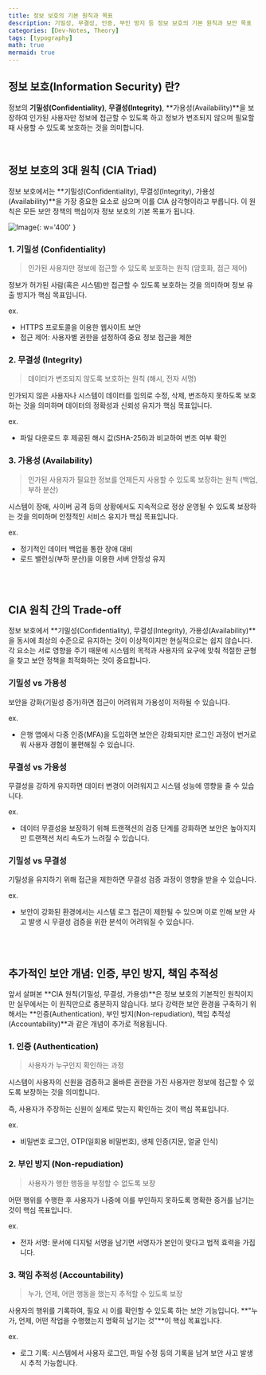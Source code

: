 ```yaml
---
title: 정보 보호의 기본 원칙과 목표
description: 기밀성, 무결성, 인증, 부인 방지 등 정보 보호의 기본 원칙과 보안 목표
categories: [Dev-Notes, Theory]
tags: [typography]
math: true
mermaid: true
---
```


## 정보 보호(Information Security) 란?
정보의 **기밀성(Confidentiality)**, **무결성(Integrity)**, **가용성(Availability)**을 보장하여 인가된 사용자만 정보에 접근할 수 있도록 하고 정보가 변조되지 않으며 필요할 때 사용할 수 있도록 보호하는 것을 의미합니다.

<br/>

## 정보 보호의 3대 원칙 (CIA Triad)
정보 보호에서는 **기밀성(Confidentiality), 무결성(Integrity), 가용성(Availability)**을 가장 중요한 요소로 삼으며 이를 CIA 삼각형이라고 부릅니다.
이 원칙은 모든 보안 정책의 핵심이자 정보 보호의 기본 목표가 됩니다.

![Image](https://github.com/user-attachments/assets/782661b5-2142-43a4-8cb3-22cc9ecb7d69?raw=true){: w='400' }

### 1. 기밀성 (Confidentiality)
> 인가된 사용자만 정보에 접근할 수 있도록 보호하는 원칙 (암호화, 접근 제어)

정보가 허가된 사람(혹은 시스템)만 접근할 수 있도록 보호하는 것을 의미하며 정보 유출 방지가 핵심 목표입니다.


ex.
- HTTPS 프로토콜을 이용한 웹사이트 보안
- 접근 제어: 사용자별 권한을 설정하여 중요 정보 접근을 제한


### 2. 무결성 (Integrity)
> 데이터가 변조되지 않도록 보호하는 원칙 (해시, 전자 서명)

인가되지 않은 사용자나 시스템이 데이터를 임의로 수정, 삭제, 변조하지 못하도록 보호하는 것을 의미하며 데이터의 정확성과 신뢰성 유지가 핵심 목표입니다.

ex. 
- 파일 다운로드 후 제공된 해시 값(SHA-256)과 비교하여 변조 여부 확인

### 3. 가용성 (Availability)
> 인가된 사용자가 필요한 정보를 언제든지 사용할 수 있도록 보장하는 원칙 (백업, 부하 분산)

시스템이 장애, 사이버 공격 등의 상황에서도 지속적으로 정상 운영될 수 있도록 보장하는 것을 의미하며 안정적인 서비스 유지가 핵심 목표입니다.

ex.
- 정기적인 데이터 백업을 통한 장애 대비
- 로드 밸런싱(부하 분산)을 이용한 서버 안정성 유지

<br/>
<br/>

## CIA 원칙 간의 Trade-off
정보 보호에서 **기밀성(Confidentiality), 무결성(Integrity), 가용성(Availability)**을 동시에 최상의 수준으로 유지하는 것이 이상적이지만 현실적으로는 쉽지 않습니다.
각 요소는 서로 영향을 주기 때문에 시스템의 목적과 사용자의 요구에 맞춰 적절한 균형을 찾고 보안 정책을 최적화하는 것이 중요합니다.

### 기밀성 vs 가용성
보안을 강화(기밀성 증가)하면 접근이 어려워져 가용성이 저하될 수 있습니다.

ex.
- 은행 앱에서 다중 인증(MFA)을 도입하면 보안은 강화되지만 로그인 과정이 번거로워 사용자 경험이 불편해질 수 있습니다.

### 무결성 vs 가용성
무결성을 강하게 유지하면 데이터 변경이 어려워지고 시스템 성능에 영향을 줄 수 있습니다.

ex. 
- 데이터 무결성을 보장하기 위해 트랜잭션의 검증 단계를 강화하면 보안은 높아지지만 트랜잭션 처리 속도가 느려질 수 있습니다.

### 기밀성 vs 무결성
기밀성을 유지하기 위해 접근을 제한하면 무결성 검증 과정이 영향을 받을 수 있습니다.

ex.
- 보안이 강화된 환경에서는 시스템 로그 접근이 제한될 수 있으며 이로 인해 보안 사고 발생 시 무결성 검증을 위한 분석이 어려워질 수 있습니다.

<br/>
<br/>


## 추가적인 보안 개념: 인증, 부인 방지, 책임 추적성
앞서 살펴본 **CIA 원칙(기밀성, 무결성, 가용성)**은 정보 보호의 기본적인 원칙이지만 실무에서는 이 원칙만으로 충분하지 않습니다.
보다 강력한 보안 환경을 구축하기 위해서는 **인증(Authentication), 부인 방지(Non-repudiation), 책임 추적성(Accountability)**과 같은 개념이 추가로 적용됩니다.

### 1. 인증 (Authentication)
> 사용자가 누구인지 확인하는 과정

시스템이 사용자의 신원을 검증하고 올바른 권한을 가진 사용자만 정보에 접근할 수 있도록 보장하는 것을 의미합니다.

즉, 사용자가 주장하는 신원이 실제로 맞는지 확인하는 것이 핵심 목표입니다.

ex.
- 비밀번호 로그인, OTP(일회용 비밀번호), 생체 인증(지문, 얼굴 인식)

### 2. 부인 방지 (Non-repudiation) 
> 사용자가 행한 행동을 부정할 수 없도록 보장

어떤 행위를 수행한 후 사용자가 나중에 이를 부인하지 못하도록 명확한 증거를 남기는 것이 핵심 목표입니다.

ex.
- 전자 서명: 문서에 디지털 서명을 남기면 서명자가 본인이 맞다고 법적 효력을 가집니다.

### 3. 책임 추적성 (Accountability)
> 누가, 언제, 어떤 행동을 했는지 추적할 수 있도록 보장

사용자의 행위를 기록하여, 필요 시 이를 확인할 수 있도록 하는 보안 기능입니다.
**"누가, 언제, 어떤 작업을 수행했는지 명확히 남기는 것"**이 핵심 목표입니다.

ex.
- 로그 기록: 시스템에서 사용자 로그인, 파일 수정 등의 기록을 남겨 보안 사고 발생 시 추적 가능합니다.